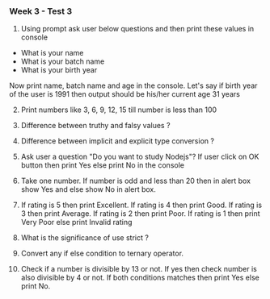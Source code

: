 ### Week 3 - Test 3
1. Using prompt ask user below questions and then print these values in console
  - What is your name
  - What is your batch name
  - What is your birth year

Now print name, batch name and age in the console. Let's say if birth year of the user is 1991 then output should be his/her current age 31 years

2. Print numbers like 3, 6, 9, 12, 15 till number is less than 100

3. Difference between truthy and falsy values ?
4. Difference between implicit and explicit type conversion ?
5. Ask user a question "Do you want to study Nodejs"? If user click on OK button then print Yes else print No in the console
6. Take one number. If number is odd and less than 20 then in alert box show Yes and else show No in alert box.
7. If rating is 5 then print Excellent. If rating is 4 then print Good. If rating is 3 then print Average. If rating is 2 then print Poor. If rating is 1 then print Very Poor else print Invalid rating
8. What is the significance of use strict ?
9. Convert any if else condition to ternary operator.
10. Check if a number is divisible by 13 or not. If yes then check number is also divisible by 4 or not. If both conditions matches then print Yes else print No.
